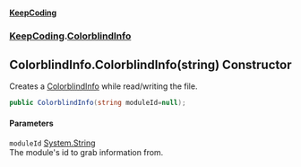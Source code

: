 #### [KeepCoding](index.md 'index')
### [KeepCoding](KeepCoding.md 'KeepCoding').[ColorblindInfo](ColorblindInfo.md 'KeepCoding.ColorblindInfo')
## ColorblindInfo.ColorblindInfo(string) Constructor
Creates a [ColorblindInfo](ColorblindInfo.md 'KeepCoding.ColorblindInfo') while read/writing the file.  
```csharp
public ColorblindInfo(string moduleId=null);
```
#### Parameters
<a name='KeepCoding_ColorblindInfo_ColorblindInfo(string)_moduleId'></a>
`moduleId` [System.String](https://docs.microsoft.com/en-us/dotnet/api/System.String 'System.String')  
The module's id to grab information from.
  
